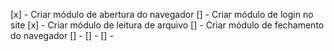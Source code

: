 [x] - Criar módulo de abertura do navegador
[] - Criar módulo de login no site
[x] - Criar módulo de leitura de arquivo
[] - Criar módulo de fechamento do navegador
[] -
[] -
[] -

